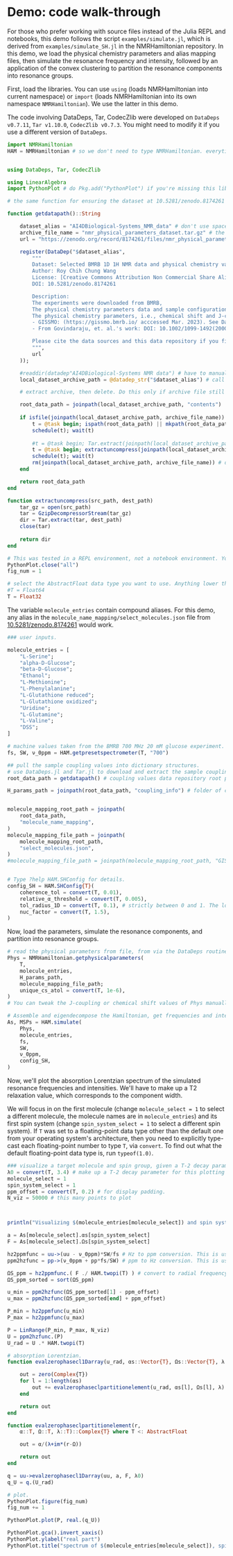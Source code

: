 # Demo: code walk-through
For those who prefer working with source files instead of the Julia REPL and notebooks, this demo follows the script `examples/simulate.jl`, which is derived from `examples/simulate_SH.jl` in the NMRHamiltonian repository. In this demo, we load the physical chemistry parameters and alias mapping files, then simulate the resonance frequency and intensity, followed by an application of the convex clustering to partition the resonance components into resonance groups.

First, load the libraries. You can use `using` (loads NMRHamiltonian into current namespace) or `import` (loads NMRHamiltonian into its own namespace `NMRHamiltonian`). We use the latter in this demo.

The code involving DataDeps, Tar, CodecZlib were developed on `DataDeps v0.7.11`, `Tar v1.10.0`, `CodecZlib v0.7.3`. You might need to modify it if you use a different version of `DataDeps`.

```julia
import NMRHamiltonian
HAM = NMRHamiltonian # so we don't need to type NMRHamiltonian. everytime we reference something from this library.


using DataDeps, Tar, CodecZlib

using LinearAlgebra
import PythonPlot # do Pkg.add("PythonPlot") if you're missing this library.

# the same function for ensuring the dataset at 10.5281/zenodo.8174261 is downloaded.

function getdatapath()::String

    dataset_alias = "AI4DBiological-Systems_NMR_data" # don't use spaces or 'strange' symbols like commas, colons, etc.
    archive_file_name = "nmr_physical_parameters_dataset.tar.gz" # the filename on the data repository that we download.
    url = "https://zenodo.org/record/8174261/files/nmr_physical_parameters_dataset.tar.gz?download=1"

    register(DataDep("$dataset_alias",
        """
        Dataset: Selected BMRB 1D 1H NMR data and physical chemistry values compiled from literature
        Author: Roy Chih Chung Wang
        License: [Creative Commons Attribution Non Commercial Share Alike 4.0 International](https://creativecommons.org/licenses/by-nc-sa/4.0/legalcode)
        DOI: 10.5281/zenodo.8174261

        Description:
        The experiments were downloaded from BMRB,
        The physical chemistry parameters data and sample configuration-related files were collected, organized, converted or manually entered in as JSON files by Roy.
        The physical chemistry parameters, i.e., chemical shift and J-coupling values, are from two sources:
        - GISSMO: (https://gissmo.bmrb.io/ acccessed Mar. 2023). See Dashti, et. al. DOI: 10.1021/acs.analchem.8b02660 and DOI: 10.1021/acs.analchem.7b02884 for more details.
        - From Govindaraju, et. al.'s work: DOI: 10.1002/1099-1492(200005)13:3<129::AID-NBM619>3.0.CO;2-V

        Please cite the data sources and this data repository if you find the contents helpful for your work. See the Zenodo DOI entry for more description.
        """,
        url
    ));

    #readdir(datadep"AI4DBiological-Systems NMR data") # have to manually type out the alias. Does not allow string variable substitution.
    local_dataset_archive_path = @datadep_str("$dataset_alias") # call the actual macro to allow string variable substitution.

    # extract archive, then delete. Do this only if archive file still exists.

    root_data_path = joinpath(local_dataset_archive_path, "contents")
    
    if isfile(joinpath(local_dataset_archive_path, archive_file_name))
        t = @task begin; ispath(root_data_path) || mkpath(root_data_path); end
        schedule(t); wait(t)
    
        #t = @task begin; Tar.extract(joinpath(local_dataset_archive_path, archive_file_name), root_data_path); end
        t = @task begin; extractuncompress(joinpath(local_dataset_archive_path, archive_file_name), root_data_path); end
        schedule(t); wait(t)
        rm(joinpath(local_dataset_archive_path, archive_file_name)) # delete the archive file.
    end

    return root_data_path
end

function extractuncompress(src_path, dest_path)
    tar_gz = open(src_path)
    tar = GzipDecompressorStream(tar_gz)
    dir = Tar.extract(tar, dest_path)
    close(tar)
    
    return dir
end

# This was tested in a REPL environment, not a notebook environment. You might need to modify this for notebooks to get it to display the plots.
PythonPlot.close("all")
fig_num = 1

# select the AbstractFloat data type you want to use. Anything lower than Float32 will result in numerical precision-related errors in our tests.
#T = Float64
T = Float32
```

The variable `molecule_entries` contain compound aliases. For this demo, any alias in the `molecule_name_mapping/select_molecules.json` file from [10.5281/zenodo.8174261](https://zenodo.org/record/8174261) would work.
```julia
### user inputs.

molecule_entries = [
    "L-Serine";
    "alpha-D-Glucose";
    "beta-D-Glucose";
    "Ethanol";
    "L-Methionine";     
    "L-Phenylalanine";
    "L-Glutathione reduced";
    "L-Glutathione oxidized";       
    "Uridine";
    "L-Glutamine";
    "L-Valine";
    "DSS";
]

# machine values taken from the BMRB 700 MHz 20 mM glucose experiment.
fs, SW, ν_0ppm = HAM.getpresetspectrometer(T, "700")

## pull the sample coupling values into dictionary structures.
# use DataDeps.jl and Tar.jl to download and extract the sample coupling values.
root_data_path = getdatapath() # coupling values data repository root path

H_params_path = joinpath(root_data_path, "coupling_info") # folder of coupling values. # replace with your own values in actual usage.


molecule_mapping_root_path = joinpath(
    root_data_path,
    "molecule_name_mapping",
)
molecule_mapping_file_path = joinpath(
    molecule_mapping_root_path,
    "select_molecules.json",
)
#molecule_mapping_file_path = joinpath(molecule_mapping_root_path, "GISSMO_names.json")


# Type ?help HAM.SHConfig for details.
config_SH = HAM.SHConfig{T}(
    coherence_tol = convert(T, 0.01),
    relative_α_threshold = convert(T, 0.005),
    tol_radius_1D = convert(T, 0.1), # strictly between 0 and 1. The lower, the better the approximation, but would a larger partition (i.e. more resonance groups).
    nuc_factor = convert(T, 1.5),
)

```

Now, load the parameters, simulate the resonance components, and partition into resonance groups.
```julia
# read the physical parameters from file, from via the DataDeps routine from "helpers/data.jl".
Phys = NMRHamiltonian.getphysicalparameters(
    T,
    molecule_entries,
    H_params_path,
    molecule_mapping_file_path;
    unique_cs_atol = convert(T, 1e-6),
)
# You can tweak the J-coupling or chemical shift values of Phys manually if desired, before calling simulate(). We won't tweak anything in this demo.

# Assemble and eigendecompose the Hamiltonian, get frequencies and intensities for each resonance component, and partition the comonents into resonance groups.
As, MSPs = HAM.simulate(
    Phys,
    molecule_entries,
    fs,
    SW,
    ν_0ppm,
    config_SH,
)
```

Now, we'll plot the absorption Lorentzian spectrum of the simulated resonance frequencies and intensities. We'll have to make up a T2 relaxation value, which corresponds to the component width.

We will focus in on the first molecule (change `molecule_select = 1` to select a different molecule, the molecule names are in `molecule_entries`) and its first spin system (change `spin_system_select = 1` to select a different spin system).
If `T` was set to a floating-point data type other than the default one from your operating system's architecture, then you need to explicitly type-cast each floating-point number to type `T`, via `convert`. To find out what the default floating-point data type is, run `typeof(1.0)`.

```julia
### visualize a target molecule and spin group, given a T-2 decay parameter.
λ0 = convert(T, 3.4) # make up a T-2 decay parameter for this plotting example.
molecule_select = 1
spin_system_select = 1
ppm_offset = convert(T, 0.2) # for display padding.
N_viz = 50000 # this many points to plot



println("Visualizing $(molecule_entries[molecule_select]) and spin system $(spin_system_select).")

a = As[molecule_select].αs[spin_system_select]
F = As[molecule_select].Ωs[spin_system_select]

hz2ppmfunc = uu->(uu - ν_0ppm)*SW/fs # Hz to ppm conversion. This is useful to remember.
ppm2hzfunc = pp->(ν_0ppm + pp*fs/SW) # ppm to Hz conversion. This is useful to remember.

ΩS_ppm = hz2ppmfunc.( F ./ HAM.twopi(T) ) # convert to radial frequency.
ΩS_ppm_sorted = sort(ΩS_ppm)

u_min = ppm2hzfunc(ΩS_ppm_sorted[1] - ppm_offset)
u_max = ppm2hzfunc(ΩS_ppm_sorted[end] + ppm_offset)

P_min = hz2ppmfunc(u_min)
P_max = hz2ppmfunc(u_max)

P = LinRange(P_min, P_max, N_viz)
U = ppm2hzfunc.(P)
U_rad = U .* HAM.twopi(T)

# absorption Lorentzian.
function evalzerophasecl1Darray(u_rad, αs::Vector{T}, Ωs::Vector{T}, λ::T)::Complex{T} where T <: AbstractFloat

    out = zero(Complex{T})
    for l = 1:length(αs)
        out += evalzerophaseclpartitionelement(u_rad, αs[l], Ωs[l], λ)
    end

    return out
end

function evalzerophaseclpartitionelement(r,
    α::T, Ω::T, λ::T)::Complex{T} where T <: AbstractFloat

    out = α/(λ+im*(r-Ω))

    return out
end

q = uu->evalzerophasecl1Darray(uu, a, F, λ0)
q_U = q.(U_rad)

# plot.
PythonPlot.figure(fig_num)
fig_num += 1

PythonPlot.plot(P, real.(q_U))

PythonPlot.gca().invert_xaxis()
PythonPlot.ylabel("real part")
PythonPlot.title("spectrum of $(molecule_entries[molecule_select]), spin system $(spin_system_select)")
```
